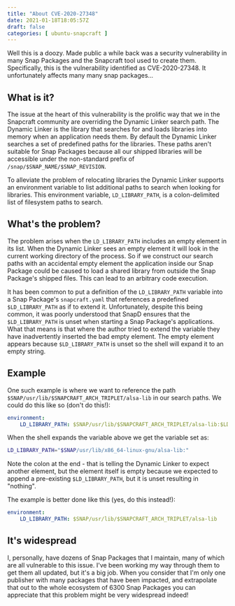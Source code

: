 ```yaml
---
title: "About CVE-2020-27348"
date: 2021-01-18T18:05:57Z
draft: false
categories: [ ubuntu-snapcraft ]
---
```


Well this is a doozy. Made public a while back was a security vulnerability in many Snap Packages and the Snapcraft tool used to create them. Specifically, this is the vulnerability identified as CVE-2020-27348. It unfortunately affects many many snap packages...

## What is it?

The issue at the heart of this vulnerability is the prolific way that we in the Snapcraft community are overriding the Dynamic Linker search path. The Dynamic Linker is the library that searches for and loads libraries into memory when an application needs them. By default the Dynamic Linker searches a set of predefined paths for the libraries. These paths aren't suitable for Snap Packages because all our shipped libraries will be accessible under the non-standard prefix of `/snap/$SNAP_NAME/$SNAP_REVISION`.

To alleviate the problem of relocating libraries the Dynamic Linker supports an environment variable to list additional paths to search when looking for libraries. This environment variable, `LD_LIBRARY_PATH`, is a colon-delimited list of filesystem paths to search.

## What's the problem?

The problem arises when the `LD_LIBRARY_PATH` includes an empty element in its list. When the Dynamic Linker sees an empty element it will look in the current working directory of the process. So if we construct our search paths with an accidental empty element the application inside our Snap Package could be caused to load a shared library from outside the Snap Package's shipped files. This can lead to an arbitrary code execution.

It has been common to put a definition of the `LD_LIBRARY_PATH` variable into a Snap Package's `snapcraft.yaml` that references a predefined `$LD_LIBRARY_PATH` as if to extend it. Unfortunately, despite this being common, it was poorly understood that SnapD ensures that the `$LD_LIBRARY_PATH` is unset when starting a Snap Package's applications. What that means is that where the author tried to extend the variable they have inadvertently inserted the bad empty element. The empty element appears because `$LD_LIBRARY_PATH` is unset so the shell will expand it to an empty string.

## Example

One such example is where we want to reference the path `$SNAP/usr/lib/$SNAPCRAFT_ARCH_TRIPLET/alsa-lib` in our search paths. We could do this like so (don't do this!):

```yaml
environment:
    LD_LIBRARY_PATH: $SNAP/usr/lib/$SNAPCRAFT_ARCH_TRIPLET/alsa-lib:$LD_LIBRARY_PATH`
```

When the shell expands the variable above we get the variable set as:

```bash
LD_LIBRARY_PATH="$SNAP/usr/lib/x86_64-linux-gnu/alsa-lib:"
```

Note the colon at the end - that is telling the Dynamic Linker to expect another element, but the element itself is empty because we expected to append a pre-existing `$LD_LIBRARY_PATH`, but it is unset resulting in "nothing".

The example is better done like this (yes, do this instead!):

```yaml
environment:
    LD_LIBRARY_PATH: $SNAP/usr/lib/$SNAPCRAFT_ARCH_TRIPLET/alsa-lib
```

## It's widespread

I, personally, have dozens of Snap Packages that I maintain, many of which are all vulnerable to this issue. I've been working my way through them to get them all updated, but it's a big job. When you consider that I'm only one publisher with many packages that have been impacted, and extrapolate that out to the whole ecosystem of 6300 Snap Packages you can appreciate that this problem might be very widespread indeed!